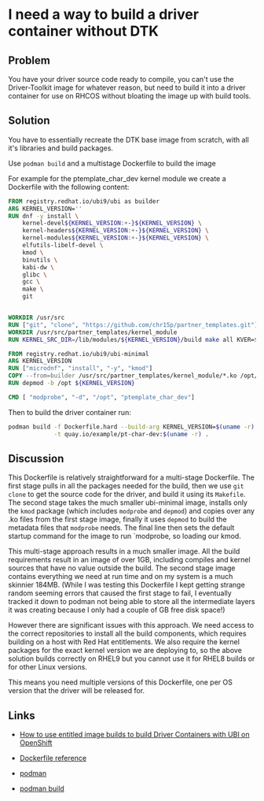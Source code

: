 # I need a way to build a driver container without DTK

## Problem

You have your driver source code ready to compile, you can't use the Driver-Toolkit image for whatever reason, but need to build it into a driver container for use on RHCOS without bloating the image up with build tools.

## Solution

You have to essentially recreate the DTK base image from scratch, with all it's libraries and build packages.

Use `podman build` and a multistage Dockerfile to build the image

For example for the ptemplate_char_dev kernel module we create a Dockerfile with the following content:

```Dockerfile
FROM registry.redhat.io/ubi9/ubi as builder
ARG KERNEL_VERSION=''
RUN dnf -y install \
    kernel-devel${KERNEL_VERSION:+-}${KERNEL_VERSION} \
    kernel-headers${KERNEL_VERSION:+-}${KERNEL_VERSION} \
    kernel-modules${KERNEL_VERSION:+-}${KERNEL_VERSION} \
    elfutils-libelf-devel \
    kmod \
    binutils \
    kabi-dw \
    glibc \
    gcc \
    make \
    git


WORKDIR /usr/src
RUN ["git", "clone", "https://github.com/chr15p/partner_templates.git"]
WORKDIR /usr/src/partner_templates/kernel_module
RUN KERNEL_SRC_DIR=/lib/modules/${KERNEL_VERSION}/build make all KVER=${KERNEL_VERSION}

FROM registry.redhat.io/ubi9/ubi-minimal
ARG KERNEL_VERSION
RUN ["microdnf", "install", "-y", "kmod"]
COPY --from=builder /usr/src/partner_templates/kernel_module/*.ko /opt/lib/modules/${KERNEL_VERSION}/
RUN depmod -b /opt ${KERNEL_VERSION}

CMD [ "modprobe", "-d", "/opt", "ptemplate_char_dev"]
```

Then to build the driver container run:

```bash
podman build -f Dockerfile.hard --build-arg KERNEL_VERSION=$(uname -r) \
             -t quay.io/example/pt-char-dev:$(uname -r) .
```

## Discussion

This Dockerfile is relatively straightforward for a multi-stage Dockerfile. The first stage pulls in all the packages needed for the build, then we use `git clone` to get the source code for the driver, and build it using its `Makefile`. The second stage takes the much smaller ubi-minimal image, installs only the `kmod` package (which includes `modprobe` and `depmod`) and copies over any .ko files from the first stage image, finally it uses `depmod` to build the metadata files that `modprobe` needs. The final line then sets the default startup command for the image to run `modprobe, so loading our kmod.

This multi-stage approach results in a much smaller image. All the build requirements result in an image of over 1GB, including compiles and kernel sources that have no value outside the build.  The second stage image contains everything we need at run time and on my system is a much skinnier 184MB.  (While I was testing this Dockerfile I kept getting strange random seeming errors that caused the first stage to fail, I eventually tracked it down to podman not being able to store all the intermediate layers it was creating because I only had a couple of GB free disk space!)

However there are significant issues with this approach. We need access to the correct repositories to install all the build components, which requires building on a host with Red Hat entitlements. We also require the kernel packages for the exact kernel version we are deploying to, so the above solution builds correctly on RHEL9 but you cannot use it for RHEL8 builds or for other Linux versions.

This means you need multiple versions of this Dockerfile, one per OS version that the driver will be released for.

## Links

* [How to use entitled image builds to build Driver Containers with UBI on OpenShift](https://cloud.redhat.com/blog/how-to-use-entitled-image-builds-to-build-drivercontainers-with-ubi-on-openshift)

* [Dockerfile reference](https://docs.docker.com/engine/reference/builder/)

* [podman](https://podman.io/)

* [podman build](https://docs.podman.io/en/latest/markdown/podman-build.1.html)
